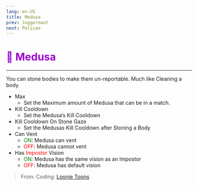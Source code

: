 ```yaml
---
lang: en-US
title: Medusa
prev: Juggernaut
next: Pelican
---
```


# <font color="#9900cc">🐍 <b>Medusa</b></font> <Badge text="Killing" type="tip" vertical="middle"/>
---

You can stone bodies to make them un-reportable. Much like Cleaning a body.
* Max
  * Set the Maximum amount of Medusa that can be in a match.
* Kill Cooldown
  * Set the Medusa’s Kill Cooldown
* Kill Cooldown On Stone Gaze
  * Set the Medusas Kill Cooldown after Stoning a Body
* Can Vent
  * <font color=green>ON</font>: Medusa can vent
  * <font color=red>OFF</font>: Medusa cannot vent
* Has <font color=red>Impostor</font> Vision
  * <font color=green>ON</font>: Medusa has the same vision as an Impostor
  * <font color=red>OFF</font>: Medusa has default vision

> From: Coding: [Loonie Toons](https://github.com/Loonie-Toons) 